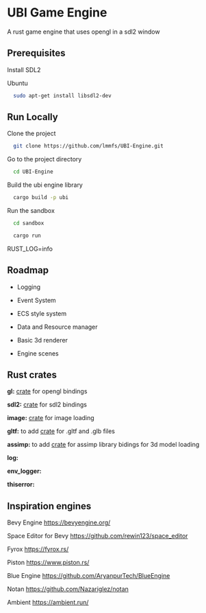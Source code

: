 
# UBI Game Engine

A rust game engine that uses opengl in a sdl2 window



## Prerequisites

Install SDL2

Ubuntu

```bash
  sudo apt-get install libsdl2-dev
```


    
## Run Locally

Clone the project

```bash
  git clone https://github.com/lmmfs/UBI-Engine.git
```

Go to the project directory

```bash
  cd UBI-Engine
```

Build the ubi engine library

```bash
  cargo build -p ubi
```

Run the sandbox

```bash
  cd sandbox
```

```bash
  cargo run
```

RUST_LOG=info

## Roadmap

- Logging

- Event System

- ECS style system

- Data and Resource manager

- Basic 3d renderer

- Engine scenes

## Rust crates

**gl:** [crate](https://crates.io/crates/gl) for opengl bindings

**sdl2:** [crate](https://crates.io/crates/sdl2) for sdl2 bindings 

**image:** [crate](https://crates.io/crates/image) for image loading

**gltf:** to add [crate](https://crates.io/crates/gltf) for .gltf and .glb files 

**assimp:** to add [crate](https://crates.io/crates/assimp) for assimp library bidings for 3d model loading 

**log:**

**env_logger:**

**thiserror:**

## Inspiration engines

Bevy Engine https://bevyengine.org/

Space Editor for Bevy https://github.com/rewin123/space_editor

Fyrox https://fyrox.rs/

Piston https://www.piston.rs/

Blue Engine https://github.com/AryanpurTech/BlueEngine

Notan https://github.com/Nazariglez/notan

Ambient https://ambient.run/


